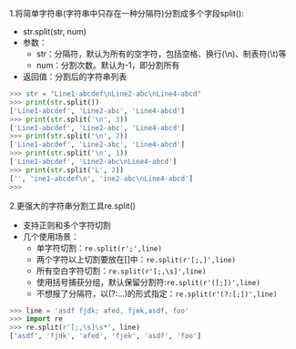 1.将简单字符串(字符串中只存在一种分隔符)分割成多个字段split():
- str.split(str, num)
- 参数：
    - str：分隔符，默认为所有的空字符，包括空格、换行(\n)、制表符(\t)等
    - num：分割次数。默认为-1，即分割所有
- 返回值：分割后的字符串列表
```python
>>> str = "Line1-abcdef\nLine2-abc\nLine4-abcd"
>>> print(str.split())
['Line1-abcdef', 'Line2-abc', 'Line4-abcd']
>>> print(str.split('\n', 3))
['Line1-abcdef', 'Line2-abc', 'Line4-abcd']
>>> print(str.split('\n', 2))
['Line1-abcdef', 'Line2-abc', 'Line4-abcd']
>>> print(str.split('\n', 1))
['Line1-abcdef', 'Line2-abc\nLine4-abcd']
>>> print(str.split('L', 2))
['', 'ine1-abcdef\n', 'ine2-abc\nLine4-abcd']
>>>
```

2.更强大的字符串分割工具re.split()
- 支持正则和多个字符切割
- 几个使用场景：
    - 单字符切割：`re.split(r';',line)`
    - 两个字符以上切割要放在[]中：`re.split(r'[;,]',line)`
    - 所有空白字符切割：`re.split(r'[;,\s]',line)`
    - 使用括号捕获分组，默认保留分割符:`re.split(r'([;])',line)`
    - 不想报了分隔符，以(?:...)的形式指定：`re.split(r'(?:[;])',line)`
```python
>>> line = 'asdf fjdk; afed, fjek,asdf, foo'
>>> import re
>>> re.split(r'[;,\s]\s*', line)
['asdf', 'fjdk', 'afed', 'fjek', 'asdf', 'foo']
```